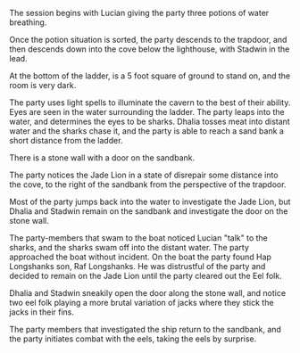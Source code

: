 <!-- TITLE: 2018-11-16 -->
<!-- SUBTITLE: The session of 2018-11-16 Earth, 3789-08-?? Ulpha -->

The session begins with Lucian giving the party three potions of water breathing.

Once the potion situation is sorted, the party descends to the trapdoor, and then descends down into the cove below the lighthouse, with Stadwin in the lead.

At the bottom of the ladder, is a 5 foot square of ground to stand on, and the room is very dark.

The party uses light spells to illuminate the cavern to the best of their ability. Eyes are seen in the water surrounding the ladder. The party leaps into the water, and determines the eyes to be sharks. Dhalia tosses meat into distant water and the sharks chase it, and the party is able to reach a sand bank a short distance from the ladder.

There is a stone wall with a door on the sandbank.

The party notices the Jade Lion in a state of disrepair some distance into the cove, to the right of the sandbank from the perspective of the trapdoor.

Most of the party jumps back into the water to investigate the Jade Lion, but Dhalia and Stadwin remain on the sandbank and investigate the door on the stone wall.

The party-members that swam to the boat noticed Lucian "talk" to the sharks, and the sharks swam off into the distant water. The party approached the boat without incident. On the boat the party found Hap Longshanks son, Raf Longshanks. He was distrustful of the party and decided to remain on the Jade Lion until the party cleared out the Eel folk.

Dhalia and Stadwin sneakily open the door along the stone wall, and notice two eel folk playing a more brutal variation of jacks where they stick the jacks in their fins.

The party members that investigated the ship return to the sandbank, and the party initiates combat with the eels, taking the eels by surprise.